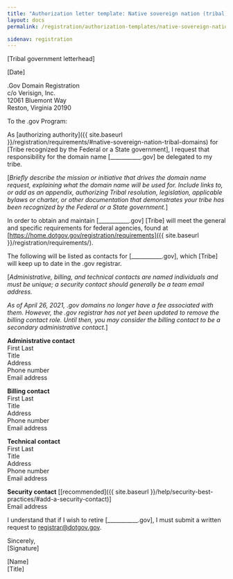 ```yaml
---
title: "Authorization letter template: Native sovereign nation (tribal)"
layout: docs
permalink: /registration/authorization-templates/native-sovereign-nation/

sidenav: registration
---
```


[Tribal government letterhead]

[Date]

.Gov Domain Registration\
c/o Verisign, Inc.\
12061 Bluemont Way\
Reston, Virginia 20190

To the .gov Program:

As [authorizing authority]({{ site.baseurl }}/registration/requirements/#native-sovereign-nation-tribal-domains) for [Tribe recognized by the Federal or a State government], I request that responsibility for the domain name [\_\_\_\_\_\_\_\_\_\_\_.gov] be delegated to my tribe.

[*Briefly describe the mission or initiative that drives the domain name request, explaining what the domain name will be used for. Include links to, or add as an appendix, authorizing Tribal resolution, legislation, applicable bylaws or charter, or other documentation that demonstrates your tribe has been recognized by the Federal or a State government.*]

In order to obtain and maintain [\_\_\_\_\_\_\_\_\_\_\_.gov] [Tribe] will meet the general and specific requirements for federal agencies, found at [https://home.dotgov.gov/registration/requirements]({{ site.baseurl }}/registration/requirements/).

The following will be listed as contacts for [\_\_\_\_\_\_\_\_\_\_\_.gov], which [Tribe] will keep up to date in the .gov registrar.

[*Administrative, billing, and technical contacts are named individuals and must be unique; a security contact should generally be a team email address.*

*As of April 26, 2021, .gov domains no longer have a fee associated with them. However, the .gov registrar has not yet been updated to remove the billing contact role. Until then, you may consider the billing contact to be a secondary administrative contact.*]

**Administrative contact**\
First Last\
Title\
Address\
Phone number\
Email address

**Billing contact**\
First Last\
Title\
Address\
Phone number\
Email address

**Technical contact**\
First Last\
Title\
Address\
Phone number\
Email address

**Security contact** [[recommended]({{ site.baseurl }}/help/security-best-practices/#add-a-security-contact)]\
Email address

I understand that if I wish to retire [\_\_\_\_\_\_\_\_\_\_\_.gov], I must submit a written request to <registrar@dotgov.gov>.

Sincerely,\
[Signature]

[Name]\
[Title]
